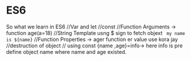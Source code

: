 # ES6
So what we learn in  ES6
//Var and let 
//const
//Function Arguments -> function age(a=18)
//String Template usng $ sign to fetch objext ` my name is ${name}`
//Function Properties -> ager function er value use kora jay 
//destruction of object // using const {name ,age}=info-> here info is pre define object name where name and age existed.


